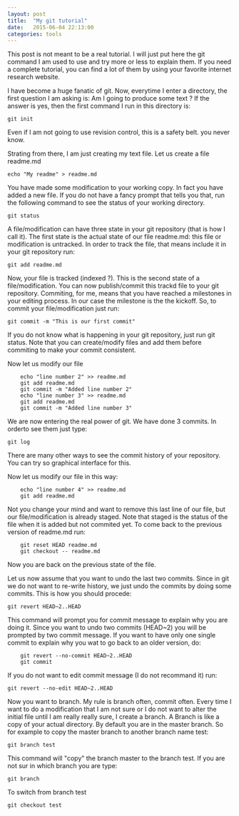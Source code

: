 ```yaml
---
layout: post
title:  "My git tutorial"
date:   2015-06-04 22:13:00
categories: tools
---
```


This post is not meant to be a real tutorial. I will just put here the git
command I am used to use and try more or less to explain them. If you need
a complete tutorial, you can find a lot of them by using your favorite internet
research website.

I have become a huge fanatic of git. Now, everytime I enter a directory, the
first question I am asking is: Am I going to produce some text ? If the answer
is yes, then the first command I run in this directory is:

```
git init
```

Even if I am not going to use revision control, this is a safety belt. you
never know.

Strating from there, I am just creating my text file. Let us create a file
readme.md

```
echo "My readme" > readme.md
```

You have made some modification to your working copy. In fact you have added
a new file. If you do not have a fancy prompt that tells you that, run the
following command to see the status of your working directory.

```
git status
```

A file/modification can have three state in your git repository (that is how
I call it). The first state is the actual state of our file readme.md: this
file or modification is untracked. In order to track the file, that means
include it in your git repository run:

```
git add readme.md
```

Now, your file is tracked (indexed ?). This is the second state of
a file/modification. You can now publish/commit this trackd file to your git
repository. Commiting, for me, means that you have reached a milestones in your
editing process. In our case the milestone is the the kickoff. So, to commit
your file/modification just run:

```
git commit -m "This is our first commit"
```

If you do not know what is happening in your git repository, just run git
status. Note that you can create/modify files and add them before commiting to
make your commit consistent.

Now let us modify our file

```
    echo "line number 2" >> readme.md
    git add readme.md
    git commit -m "Added line number 2"
    echo "line number 3" >> readme.md
    git add readme.md
    git commit -m "Added line number 3"
```

We are now entering the real power of git. We have done 3 commits. In orderto
see them just type:

```
git log
```

There are many other ways to see the commit history of your repository. You can
try so graphical interface for this.

Now let us modify our file in this way:

```
    echo "line number 4" >> readme.md
    git add readme.md
```

Not you change your mind and want to remove this last line of our file, but our
file/modification is already staged. Note that staged is the status of the file
when it is added but not commited yet. To come back to the previous version of
readme.md run:

```
    git reset HEAD readme.md
    git checkout -- readme.md
```

Now you are back on the previous state of the file.

Let us now assume that you want to undo the last two commits. Since in git we
do not want to re-write history, we just undo the commits by doing some
commits. This is how you should procede:

```
git revert HEAD~2..HEAD
```

This command will prompt you for commit message to explain why you are doing
it. Since you want to undo two commits (HEAD~2) you will be prompted by two
commit message. If you want to have only one single commit to explain why you
wat to go back to an older version, do:

```
    git revert --no-commit HEAD~2..HEAD
    git commit
```

If you do not want to edit commit message (I do not recommand it) run:

```
git revert --no-edit HEAD~2..HEAD
```

Now you want to branch. My rule is branch often, commit often. Every
time I want to do a modification that I am not sure or I do not want to alter
the initial file until I am really really sure, I create a branch. A Branch is
like a copy of your actual directory. By default you are in the master branch.
So for example to copy the master branch to another branch name test:

```
git branch test
```

This command will "copy" the branch master to the branch test. If you are not
sur in which branch you are type:

```
git branch
```

To switch from branch test

```
git checkout test
```


